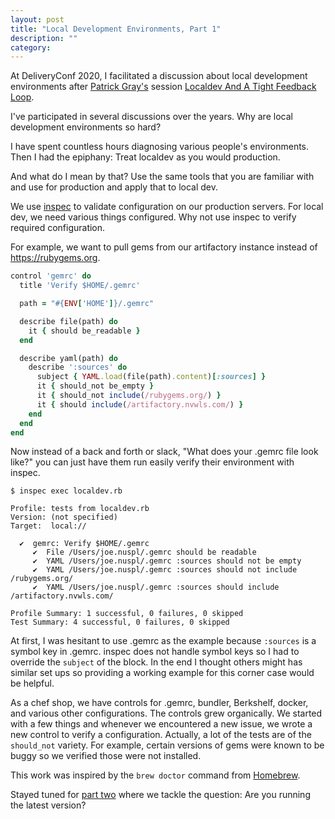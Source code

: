 ```yaml
---
layout: post
title: "Local Development Environments, Part 1"
description: ""
category:
---
```


At DeliveryConf 2020, I facilitated a discussion about local development environments after
[Patrick Gray's](https://www.deliveryconf.com/speakers/patrick-gray/) session
[Localdev And A Tight Feedback Loop](https://www.deliveryconf.com/talks/localdev-and-tight-feedback-loop/).

I've participated in several discussions over the years. Why are local development environments so
hard?

I have spent countless hours diagnosing various people's environments. Then I had the epiphany:
Treat localdev as you would production.

And what do I mean by that? Use the same tools that you are familiar with and use for production
and apply that to local dev.

We use [inspec](https://www.inspec.io) to validate configuration on our production servers. For
local dev, we need various things configured. Why not use inspec to verify required configuration.

For example, we want to pull gems from our artifactory instance instead of https://rubygems.org.

~~~ ruby
control 'gemrc' do
  title 'Verify $HOME/.gemrc'

  path = "#{ENV['HOME']}/.gemrc"

  describe file(path) do
    it { should be_readable }
  end

  describe yaml(path) do
    describe ':sources' do
      subject { YAML.load(file(path).content)[:sources] }
      it { should_not be_empty }
      it { should_not include(/rubygems.org/) }
      it { should include(/artifactory.nvwls.com/) }
    end
  end
end
~~~

Now instead of a back and forth or slack, "What does your .gemrc file look like?" you can just have
them run easily verify their environment with inspec.

~~~
$ inspec exec localdev.rb

Profile: tests from localdev.rb
Version: (not specified)
Target:  local://

  ✔  gemrc: Verify $HOME/.gemrc
     ✔  File /Users/joe.nuspl/.gemrc should be readable
     ✔  YAML /Users/joe.nuspl/.gemrc :sources should not be empty
     ✔  YAML /Users/joe.nuspl/.gemrc :sources should not include /rubygems.org/
     ✔  YAML /Users/joe.nuspl/.gemrc :sources should include /artifactory.nvwls.com/

Profile Summary: 1 successful, 0 failures, 0 skipped
Test Summary: 4 successful, 0 failures, 0 skipped
~~~

At first, I was hesitant to use .gemrc as the example because `:sources` is a symbol key in .gemrc.
inspec does not handle symbol keys so I had to override the `subject` of the block. In the end I
thought others might has similar set ups so providing a working example for this corner case
would be helpful.

As a chef shop, we have controls for .gemrc, bundler, Berkshelf, docker, and various other
configurations. The controls grew organically. We started with a few things and whenever we
encountered a new issue, we wrote a new control to verify a configuration. Actually, a lot of the
tests are of the `should_not` variety. For example, certain versions of gems were known to be
buggy so we verified those were not installed.

This work was inspired by the `brew doctor` command from [Homebrew](https://brew.sh).

Stayed tuned for [part two](/2020/01/27/local-dev-env-part-2.html) where we tackle the question:
Are you running the latest version?
